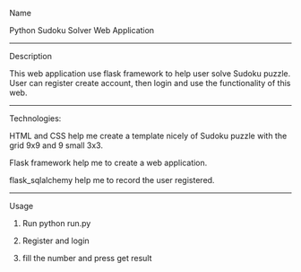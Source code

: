 Name 

Python Sudoku Solver Web Application 
__________________________________

Description

This web application use flask framework to help user solve Sudoku puzzle. User can register create account, then login and use the functionality of this web. 
__________________________________


Technologies:

HTML and CSS help me create a template nicely of Sudoku puzzle with the grid 9x9 and 9 small 3x3.

Flask framework help me to create a web application.

flask_sqlalchemy help me to record the user registered.
__________________________________

Usage

1. Run python run.py

2. Register and login

3. fill the number and press get result
